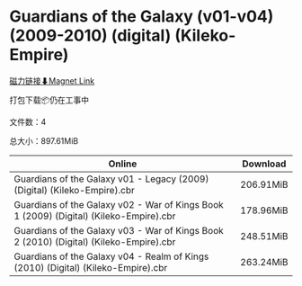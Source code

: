 # Guardians of the Galaxy (v01-v04) (2009-2010) (digital) (Kileko-Empire)

[磁力链接⬇Magnet Link](magnet:?xt=urn:btih:afc9acbf182842666c453f6b43c7afc9dad2963e&dn=Guardians%20of%20the%20Galaxy%20%28v01-v04%29%20%282009-2010%29%20%28digital%29%20%28Kileko-Empire%29)

打包下载📦仍在工事中

文件数：4

总大小：897.61MiB

Online | Download
--- | ---
Guardians of the Galaxy v01 - Legacy (2009) (Digital) (Kileko-Empire).cbr | 206.91MiB
Guardians of the Galaxy v02 - War of Kings Book 1 (2009) (Digital) (Kileko-Empire).cbr | 178.96MiB
Guardians of the Galaxy v03 - War of Kings Book 2 (2010) (Digital) (Kileko-Empire).cbr | 248.51MiB
Guardians of the Galaxy v04 - Realm of Kings (2010) (Digital) (Kileko-Empire).cbr | 263.24MiB